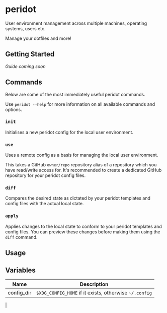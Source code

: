 # peridot

User environment management across multiple machines, operating systems, users etc.

Manage your dotfiles and more!

## Getting Started

*Guide coming soon*

## Commands

Below are some of the most immediately useful peridot commands.

Use `peridot --help` for more information on all available commands and options.

### `init`

Initialises a new peridot config for the local user environment.

### `use`

Uses a remote config as a basis for managing the local user environment.

This takes a GitHub `owner/repo` repository alias of a repository which you have read/write access for. It's recommended to create a dedicated GitHub repository for your peridot config files.

### `diff`

Compares the desired state as dictated by your peridot templates and config files with the actual local state.

### `apply`

Applies changes to the local state to conform to your peridot templates and config files. You can preview these changes before making them using the `diff` command.

## Usage

## Variables

| Name          | Description |
|---------------|-------------|
| config_dir    | `$XDG_CONFIG_HOME` if it exists, otherwise `~/.config`
| 